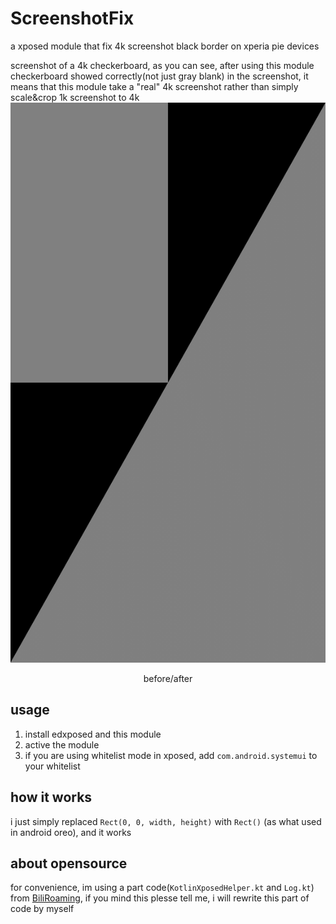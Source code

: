 # ScreenshotFix

a xposed module that fix 4k screenshot black border on xperia pie devices

screenshot of a 4k checkerboard, as you can see, after using this module checkerboard showed correctly(not just gray blank) in the screenshot, it means that this module take a "real" 4k screenshot rather than simply scale&crop 1k screenshot to 4k
![pic](compare.png)
<div align="center">before/after</div>

## usage

1. install edxposed and this module
2. active the module
3. if you are using whitelist mode in xposed, add `com.android.systemui` to your whitelist

## how it works

i just simply replaced `Rect(0, 0, width, height)` with `Rect()` (as what used in android oreo), and it works

## about opensource

for convenience, im using a part code(`KotlinXposedHelper.kt` and `Log.kt`) from [BiliRoaming](https://github.com/yujincheng08/BiliRoaming), if you mind this plesse tell me, i will rewrite this part of code by myself
